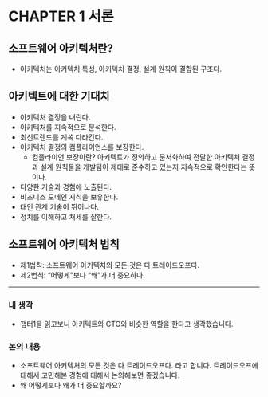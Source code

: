 # CHAPTER 1 서론

## 소프트웨어 아키텍처란?

- 아키텍처는 아키텍처 특성, 아키텍처 결정, 설계 원칙이 결합된 구조다.

## 아키텍트에 대한 기대치

- 아키텍처 결정을 내린다.
- 아키텍처를 지속적으로 분석한다.
- 최신트렌드를 계쏙 다라간다.
- 아키텍처 결정의 컴플라이언스를 보장한다.
    - 컴플라이언 보장이란? 아키텍트가 정의하고 문서화하여 전달한 아키텍처 결정과 설계 원칙들을 개발팀이 제대로 준수하고 있는지 지속적으로 확인한다는 뜻이다.
- 다양한 기술과 경험에 노출된다.
- 비즈니스 도메인 지식을 보유한다.
- 대인 관계 기술이 뛰어나다.
- 정치를 이해하고 처세를 잘한다.

## 소프트웨어 아키텍처 법칙

- 제1법칙: 소프트웨어 아키텍처의 모든 것은 다 트레이드오프다.
- 제2법칙: “어떻게”보다 “왜”가 더 중요하다.

---

### 내 생각

- 챕터1을 읽고보니 아키텍트와 CTO와 비슷한 역할을 한다고 생각했습니다.

### 논의 내용

- 소프트웨어 아키텍처의 모든 것은 다 트레이드오프다. 라고 합니다. 트레이드오프에 대해서 고민해본 경험에 대해서 논의해보면 좋겠습니다.
- 왜 어떻게보다 왜가 더 중요할까요?